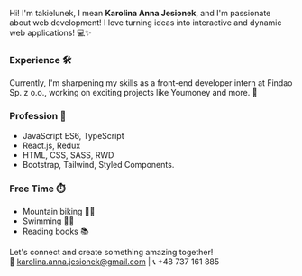 Hi! I'm takielunek, I mean **Karolina Anna Jesionek**, and I'm passionate about web development! I love turning ideas into interactive and dynamic web applications! 💻✨

### Experience 🛠️
Currently, I'm sharpening my skills as a front-end developer intern at Findao Sp. z o.o., working on exciting projects like Youmoney and more. 🚀

### Profession 💼 
- JavaScript ES6, TypeScript  
- React.js, Redux  
- HTML, CSS, SASS, RWD  
- Bootstrap, Tailwind, Styled Components.

### Free Time ⏱️
- Mountain biking 🚵‍♀️
- Swimming 🏊‍♀️
- Reading books 📚

Let's connect and create something amazing together!<br>
📧 [karolina.anna.jesionek@gmail.com](mailto:karolina.anna.jesionek@gmail.com) | 📞 +48 737 161 885
